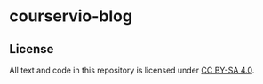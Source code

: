 # courservio-blog

## License

All text and code in this repository is licensed under [CC BY-SA 4.0][].

[cc by-sa 4.0]: https://creativecommons.org/licenses/by-sa/4.0/